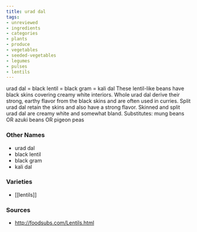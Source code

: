 ```yaml
---
title: urad dal
tags:
- unreviewed
- ingredients
- categories
- plants
- produce
- vegetables
- seeded-vegetables
- legumes
- pulses
- lentils
---
```

urad dal = black lentil = black gram = kali dal These lentil-like beans have black skins covering creamy white interiors. Whole urad dal derive their strong, earthy flavor from the black skins and are often used in curries. Split urad dal retain the skins and also have a strong flavor. Skinned and split urad dal are creamy white and somewhat bland. Substitutes: mung beans OR azuki beans OR pigeon peas

### Other Names

* urad dal
* black lentil
* black gram
* kali dal

### Varieties

* [[lentils]]

### Sources
* http://foodsubs.com/Lentils.html
